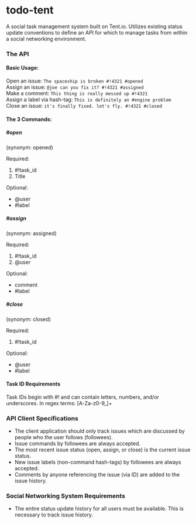 todo-tent
=========

A social task management system built on Tent.io. Utilizes existing status update conventions to define an API for which to manage tasks from within a social networking environment. 

### The API

#### Basic Usage:

Open an issue: `The spaceship is broken #!4321 #opened`  
Assign an issue: `@joe can you fix it? #!4321 #assigned`  
Make a comment: `This thing is really messed up #!4321`  
Assign a label via hash-tag: `This is definitely an #engine problem`  
Close an issue: `it's finally fixed. let's fly. #!4321 #closed`  

#### The 3 Commands:

##### #open

(synonym: opened)

Required:  

1. #!task_id
2. Title 

Optional: 

- @user
- #label

##### #assign

(synonym: assigned)

Required:  

1. #!task_id
2. @user

Optional:

- comment
- #label

##### #close

(synonym: closed)

Required:  

1. #!task_id

Optional:

- @user
- #label

#### Task ID Requirements

Task IDs begin with #! and can contain letters, numbers, and/or underscores. In regex terms: [A-Za-z0-9_]+

### API Client Specifications

- The client application should only track issues which are discussed by people who the user follows (followees). 
- Issue commands by followees are always accepted.
- The most recent issue status (open, assign, or close) is the current issue status.
- New issue labels (non-command hash-tags) by followees are always accepted. 
- Comments by anyone referencing the issue (via ID) are added to the issue history.

### Social Networking System Requirements

- The entire status update history for all users must be available. This is necessary to track issue history.

